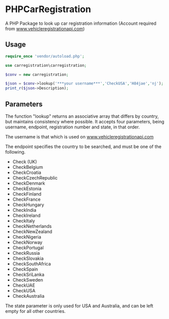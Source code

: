 # PHPCarRegistration
A PHP Package to look up car registration information (Account required from www.vehicleregistrationapi.com)

## Usage
```php
require_once 'vendor/autoload.php';

use carregistration\carregistration;

$conv = new carregistration;

$json = $conv->lookup('***your username***','CheckUSA','H84jae','nj');
print_r($json->Description);    
```

## Parameters

The function "lookup" returns an associative array that differs by country, but maintains consistency where possible. 
It accepts four parameters, being username, endpoint, registration number and state, in that order.

The username is that which is used on www.vehicleregistrationapi.com 

The endpoint specifies the country to be searched, and must be one of the following.

* Check (UK)
* CheckBelgium 
* CheckCroatia 
* CheckCzechRepublic 
* CheckDenmark 
* CheckEstonia 
* CheckFinland 
* CheckFrance 
* CheckHungary 
* CheckIndia 
* CheckIreland 
* CheckItaly 
* CheckNetherlands 
* CheckNewZealand 
* CheckNigeria 
* CheckNorway 
* CheckPortugal 
* CheckRussia 
* CheckSlovakia 
* CheckSouthAfrica 
* CheckSpain 
* CheckSriLanka 
* CheckSweden 
* CheckUAE 
* CheckUSA 
* CheckAustralia

The state parameter is only used for USA and Australia, and can be left empty for all other countries.
